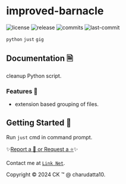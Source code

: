  
# improved-barnacle

<!-- Badges: Project Status GitHub -->
![license](https://badgen.net/static/license/GPL-3.0/blue)
![release](https://badgen.net/github/release/charudatta10/improved-barnacle)
![commits](https://badgen.net/github/commits/charudatta10/improved-barnacle)
![last-commit](https://badgen.net/github/last-commit/charudatta10/improved-barnacle)

<!-- Badges: Tools used -->
`python` `just` `gig` 

## Documentation 🗎

cleanup Python script.    

### Features 🌟

- extension based grouping of files. 
 

## Getting Started 🌱

Run `just` cmd in command prompt.

✨[Report a 🐛 or Request a ⭐](https://github.com/charudatta10/improved-barnacle/issues)✨

Contact me at [`Link Net`](https://charudatta10.github.io/LinkNet/).

Copyright :copyright: 2024 CK :tm: @ charudatta10.   

<!-- Acknowledgment, References, Misc -->